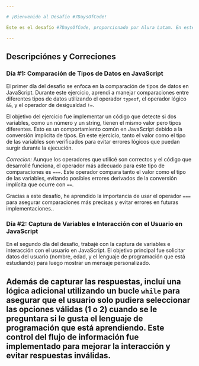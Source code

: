 ```yaml
---

# ¡Bienvenido al Desafío #7DaysOfCode!

Este es el desafío #7DaysOfCode, proporcionado por Alura Latam. En este repositorio encontrarás el código correspondiente a cada día del desafío.

---
```


## Descripciónes y Correciones

### Día #1: Comparación de Tipos de Datos en JavaScript

El primer día del desafío se enfoca en la comparación de tipos de datos en JavaScript. Durante este ejercicio, aprendí a manejar comparaciones entre diferentes tipos de datos utilizando el operador `typeof`, el operador lógico `&&`, y el operador de desigualdad `!=`.

El objetivo del ejercicio fue implementar un código que detecte si dos variables, como un número y un string, tienen el mismo valor pero tipos diferentes. Esto es un comportamiento común en JavaScript debido a la conversión implícita de tipos. En este ejercicio, tanto el valor como el tipo de las variables son verificados para evitar errores lógicos que puedan surgir durante la ejecución.

*Correcion:* Aunque los operadores que utilicé son correctos y el código que desarrollé funciona, el operador más adecuado para este tipo de comparaciones es `===`. Este operador compara tanto el valor como el tipo de las variables, evitando posibles errores derivados de la conversión implícita que ocurre con `==`.

Gracias a este desafío, he aprendido la importancia de usar el operador `===` para asegurar comparaciones más precisas y evitar errores en futuras implementaciones..

### Día #2: Captura de Variables e Interacción con el Usuario en JavaScript

En el segundo día del desafío, trabajé con la captura de variables e interacción con el usuario en JavaScript. El objetivo principal fue solicitar datos del usuario (nombre, edad, y el lenguaje de programación que está estudiando) para luego mostrar un mensaje personalizado.

Además de capturar las respuestas, incluí una lógica adicional utilizando un bucle `while` para asegurar que el usuario solo pudiera seleccionar las opciones válidas (1 o 2) cuando se le preguntara si le gusta el lenguaje de programación que está aprendiendo. Este control del flujo de información fue implementado para mejorar la interacción y evitar respuestas inválidas.
---
